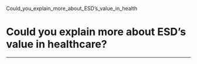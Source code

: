 Could_you_explain_more_about_ESD’s_value_in_health



Could you explain more about ESD’s value in healthcare?
=======================================================

---

